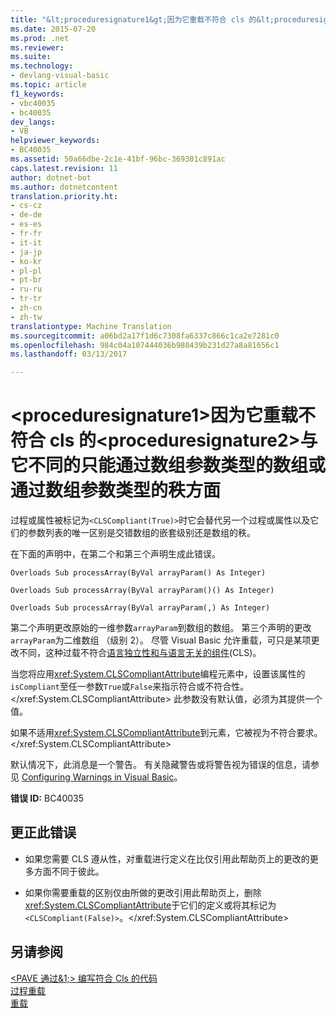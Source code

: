 ```yaml
---
title: "&lt;proceduresignature1&gt;因为它重载不符合 cls 的&lt;proceduresignature2&gt;与它不同的只能通过数组参数类型的数组或通过数组参数类型的秩方面 |Microsoft 文档"
ms.date: 2015-07-20
ms.prod: .net
ms.reviewer: 
ms.suite: 
ms.technology:
- devlang-visual-basic
ms.topic: article
f1_keywords:
- vbc40035
- bc40035
dev_langs:
- VB
helpviewer_keywords:
- BC40035
ms.assetid: 50a66dbe-2c1e-41bf-96bc-369301c891ac
caps.latest.revision: 11
author: dotnet-bot
ms.author: dotnetcontent
translation.priority.ht:
- cs-cz
- de-de
- es-es
- fr-fr
- it-it
- ja-jp
- ko-kr
- pl-pl
- pt-br
- ru-ru
- tr-tr
- zh-cn
- zh-tw
translationtype: Machine Translation
ms.sourcegitcommit: a06bd2a17f1d6c7308fa6337c866c1ca2e7281c0
ms.openlocfilehash: 984c04a107444036b980439b231d27a8a81656c1
ms.lasthandoff: 03/13/2017

---
```

# <a name="ltproceduresignature1gt-is-not-cls-compliant-because-it-overloads-ltproceduresignature2gt-which-differs-from-it-only-by-array-of-array-parameter-types-or-by-the-rank-of-the-array-parameter-types"></a>&lt;proceduresignature1&gt;因为它重载不符合 cls 的&lt;proceduresignature2&gt;与它不同的只能通过数组参数类型的数组或通过数组参数类型的秩方面
过程或属性被标记为`<CLSCompliant(True)>`时它会替代另一个过程或属性以及它们的参数列表的唯一区别是交错数组的嵌套级别还是数组的秩。  
  
 在下面的声明中，在第二个和第三个声明生成此错误。  
  
 `Overloads Sub processArray(ByVal arrayParam() As Integer)`  
  
 `Overloads Sub processArray(ByVal arrayParam()() As Integer)`  
  
 `Overloads Sub processArray(ByVal arrayParam(,) As Integer)`  
  
 第二个声明更改原始的一维参数`arrayParam`到数组的数组。 第三个声明的更改`arrayParam`为二维数组 （级别 2）。 尽管 Visual Basic 允许重载，可只是某项更改不同，这种过载不符合[语言独立性和与语言无关的组件](https://msdn.microsoft.com/library/12a7a7h3)(CLS)。  
  
 当您将应用<xref:System.CLSCompliantAttribute>编程元素中，设置该属性的`isCompliant`至任一参数`True`或`False`来指示符合或不符合性。</xref:System.CLSCompliantAttribute> 此参数没有默认值，必须为其提供一个值。  
  
 如果不适用<xref:System.CLSCompliantAttribute>到元素，它被视为不符合要求。</xref:System.CLSCompliantAttribute>  
  
 默认情况下，此消息是一个警告。 有关隐藏警告或将警告视为错误的信息，请参见 [Configuring Warnings in Visual Basic](https://docs.microsoft.com/visualstudio/ide/configuring-warnings-in-visual-basic)。  
  
 **错误 ID:** BC40035  
  
## <a name="to-correct-this-error"></a>更正此错误  
  
-   如果您需要 CLS 遵从性，对重载进行定义在比仅引用此帮助页上的更改的更多方面不同于彼此。  
  
-   如果你需要重载的区别仅由所做的更改引用此帮助页上，删除<xref:System.CLSCompliantAttribute>于它们的定义或将其标记为`<CLSCompliant(False)>`。</xref:System.CLSCompliantAttribute>  
  
## <a name="see-also"></a>另请参阅  
 [\<PAVE 通过&1;> 编写符合 Cls 的代码](http://msdn.microsoft.com/en-us/4c705105-69a2-4e5e-b24e-0633bc32c7f3)   
 [过程重载](../../../visual-basic/programming-guide/language-features/procedures/procedure-overloading.md)   
 [重载](../../../visual-basic/language-reference/modifiers/overloads.md)
